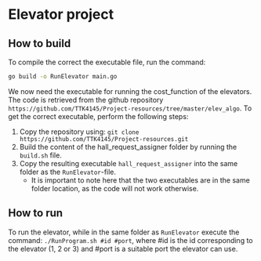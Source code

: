# Elevator project

## How to build
To compile the correct the executable file, run the command:
```bash
go build -o RunElevator main.go
```

We now need the executable for running the cost_function of the elevators. The code is retrieved from the github repository `https://github.com/TTK4145/Project-resources/tree/master/elev_algo`. To get the correct executable, perform the following steps:
1. Copy the repository using: `git clone https://github.com/TTK4145/Project-resources.git`
2. Build the content of the hall_request_assigner folder by running the `build.sh` file.
3. Copy the resulting executable `hall_request_assigner` into the same folder as the `RunElevator`-file.
    - It is important to note here that the two executables are in the same folder location, as the code will not work otherwise.   

## How to run
To run the elevator, while in the same folder as `RunElevator` execute the command: `./RunProgram.sh #id #port`, where #id is the id corresponding to the elevator (1, 2 or 3) and #port is a suitable port the elevator can use. 
